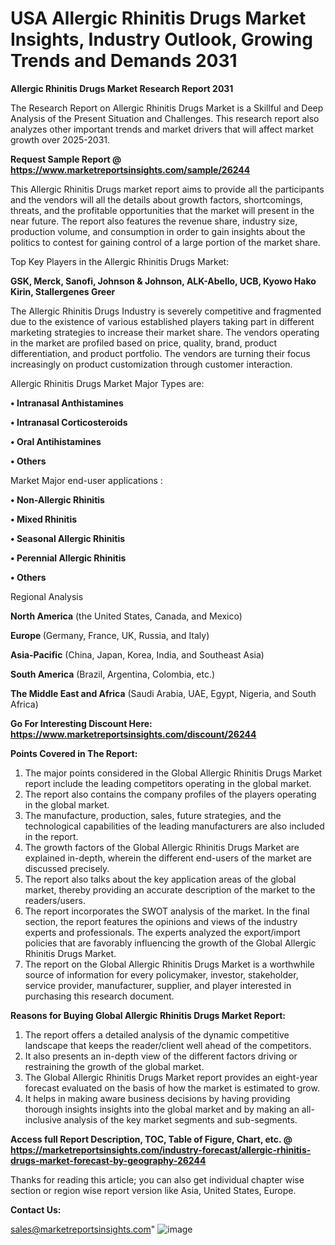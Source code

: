# USA Allergic Rhinitis Drugs Market Insights, Industry Outlook, Growing Trends and Demands 2031

<strong>Allergic Rhinitis Drugs Market Research Report 2031</strong>

The Research Report on Allergic Rhinitis Drugs Market is a Skillful and Deep Analysis of the Present Situation and Challenges. This research report also analyzes other important trends and market drivers that will affect market growth over 2025-2031.

<strong>Request Sample Report @ <a href=https://www.marketreportsinsights.com/sample/26244>https://www.marketreportsinsights.com/sample/26244</a></strong>

This Allergic Rhinitis Drugs market report aims to provide all the participants and the vendors will all the details about growth factors, shortcomings, threats, and the profitable opportunities that the market will present in the near future. The report also features the revenue share, industry size, production volume, and consumption in order to gain insights about the politics to contest for gaining control of a large portion of the market share.

Top Key Players in the Allergic Rhinitis Drugs Market:

<strong>GSK, Merck, Sanofi, Johnson & Johnson, ALK-Abello, UCB, Kyowo Hako Kirin, Stallergenes Greer</strong>

The Allergic Rhinitis Drugs Industry is severely competitive and fragmented due to the existence of various established players taking part in different marketing strategies to increase their market share. The vendors operating in the market are profiled based on price, quality, brand, product differentiation, and product portfolio. The vendors are turning their focus increasingly on product customization through customer interaction.

Allergic Rhinitis Drugs Market Major Types are:

<strong>• Intranasal Anthistamines

• Intranasal Corticosteroids

• Oral Antihistamines

• Others</strong>

Market Major end-user applications :

<strong>• Non-Allergic Rhinitis

• Mixed Rhinitis

• Seasonal Allergic Rhinitis

• Perennial Allergic Rhinitis

• Others</strong>

Regional Analysis

</u><strong><b>North America</b></strong> (the United States, Canada, and Mexico)

<strong><b>Europe </b></strong>(Germany, France, UK, Russia, and Italy)

<strong><b>Asia-Pacific</b></strong> (China, Japan, Korea, India, and Southeast Asia)

<strong><b>South America</b></strong> (Brazil, Argentina, Colombia, etc.)

<strong><b>The Middle East and Africa</b></strong> (Saudi Arabia, UAE, Egypt, Nigeria, and South Africa)

<strong>Go For Interesting Discount Here: <a href=https://www.marketreportsinsights.com/discount/26244>https://www.marketreportsinsights.com/discount/26244</a></strong>

<strong>Points Covered in The Report:</strong>
<ol>
  <li>The major points considered in the Global Allergic Rhinitis Drugs Market report include the leading competitors operating in the global market.</li>
  <li>The report also contains the company profiles of the players operating in the global market.</li>
  <li>The manufacture, production, sales, future strategies, and the technological capabilities of the leading manufacturers are also included in the report.</li>
  <li>The growth factors of the Global Allergic Rhinitis Drugs Market are explained in-depth, wherein the different end-users of the market are discussed precisely.</li>
  <li>The report also talks about the key application areas of the global market, thereby providing an accurate description of the market to the readers/users.</li>
  <li>The report incorporates the SWOT analysis of the market. In the final section, the report features the opinions and views of the industry experts and professionals. The experts analyzed the export/import policies that are favorably influencing the growth of the Global Allergic Rhinitis Drugs Market.</li>
  <li>The report on the Global Allergic Rhinitis Drugs Market is a worthwhile source of information for every policymaker, investor, stakeholder, service provider, manufacturer, supplier, and player interested in purchasing this research document.</li>
</ol>
<strong>Reasons for Buying Global Allergic Rhinitis Drugs Market Report:</strong>

<ol>
  <li>The report offers a detailed analysis of the dynamic competitive landscape that keeps the reader/client well ahead of the competitors.</li>
  <li>It also presents an in-depth view of the different factors driving or restraining the growth of the global market.</li>
  <li>The Global Allergic Rhinitis Drugs Market report provides an eight-year forecast evaluated on the basis of how the market is estimated to grow.</li>
  <li>It helps in making aware business decisions by having providing thorough insights insights into the global market and by making an all-inclusive analysis of the key market segments and sub-segments.</li>
</ol>
<strong>Access full Report Description, TOC, Table of Figure, Chart, etc. @ <a href=https://marketreportsinsights.com/industry-forecast/allergic-rhinitis-drugs-market-forecast-by-geography-26244>https://marketreportsinsights.com/industry-forecast/allergic-rhinitis-drugs-market-forecast-by-geography-26244</a></strong>


Thanks for reading this article; you can also get individual chapter wise section or region wise report version like Asia, United States, Europe.

<strong>Contact Us:</strong>

sales@marketreportsinsights.com"
![image](https://github.com/user-attachments/assets/975d9a7f-ca20-4d8b-b617-145150b01a99)

